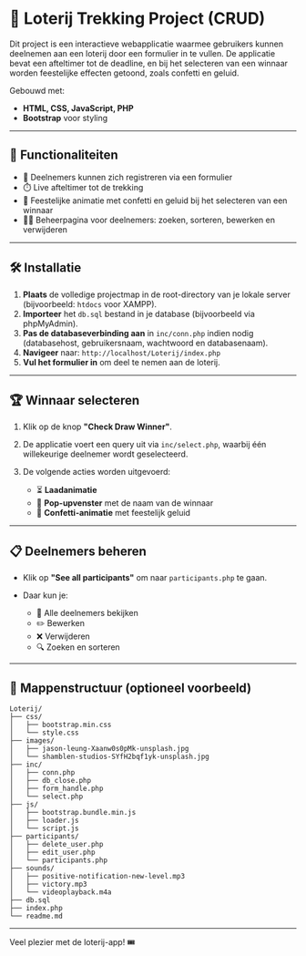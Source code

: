 # 🎉 Loterij Trekking Project (CRUD)

Dit project is een interactieve webapplicatie waarmee gebruikers kunnen deelnemen aan een loterij door een formulier in te vullen. De applicatie bevat een afteltimer tot de deadline, en bij het selecteren van een winnaar worden feestelijke effecten getoond, zoals confetti en geluid.

Gebouwd met:

* **HTML, CSS, JavaScript, PHP**
* **Bootstrap** voor styling

---

## 🚀 Functionaliteiten

* 📄 Deelnemers kunnen zich registreren via een formulier
* ⏱️ Live afteltimer tot de trekking
* 🥳 Feestelijke animatie met confetti en geluid bij het selecteren van een winnaar
* 🧑‍💻 Beheerpagina voor deelnemers: zoeken, sorteren, bewerken en verwijderen

---

## 🛠️ Installatie

1. **Plaats** de volledige projectmap in de root-directory van je lokale server (bijvoorbeeld: `htdocs` voor XAMPP).
2. **Importeer** het `db.sql` bestand in je database (bijvoorbeeld via phpMyAdmin).
3. **Pas de databaseverbinding aan** in `inc/conn.php` indien nodig (databasehost, gebruikersnaam, wachtwoord en databasenaam).
4. **Navigeer** naar:
   `http://localhost/Loterij/index.php`
5. **Vul het formulier in** om deel te nemen aan de loterij.

---

## 🏆 Winnaar selecteren

1. Klik op de knop **"Check Draw Winner"**.
2. De applicatie voert een query uit via `inc/select.php`, waarbij één willekeurige deelnemer wordt geselecteerd.
3. De volgende acties worden uitgevoerd:

   * ⏳ **Laadanimatie**
   * 🦮 **Pop-upvenster** met de naam van de winnaar
   * 🎊 **Confetti-animatie** met feestelijk geluid

---

## 📋 Deelnemers beheren

* Klik op **"See all participants"** om naar `participants.php` te gaan.
* Daar kun je:

  * 📌 Alle deelnemers bekijken
  * ✏️ Bewerken
  * ❌ Verwijderen
  * 🔍 Zoeken en sorteren

---

## 📁 Mappenstructuur (optioneel voorbeeld)

```
Loterij/
├── css/
│   ├── bootstrap.min.css
│   └── style.css
├── images/
│   ├── jason-leung-Xaanw0s0pMk-unsplash.jpg
│   └── shamblen-studios-SYfH2bqf1yk-unsplash.jpg
├── inc/
│   ├── conn.php
│   ├── db_close.php
│   ├── form_handle.php
│   └── select.php
├── js/
│   ├── bootstrap.bundle.min.js
│   ├── loader.js
│   └── script.js
├── participants/
│   ├── delete_user.php
│   ├── edit_user.php
│   └── participants.php
├── sounds/
│   ├── positive-notification-new-level.mp3
│   ├── victory.mp3
│   └── videoplayback.m4a
├── db.sql
├── index.php
└── readme.md
```

---

Veel plezier met de loterij-app! 🎟️
